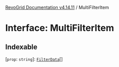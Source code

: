 [RevoGrid Documentation v4.14.11](README.md) / MultiFilterItem

# Interface: MultiFilterItem

## Indexable

 \[`prop`: `string`\]: [`FilterData`](Interface.FilterData.md)[]
